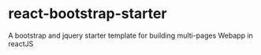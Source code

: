 # react-bootstrap-starter
A bootstrap and jquery starter template for building multi-pages Webapp in reactJS
